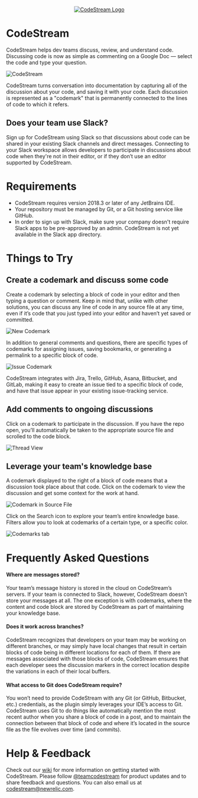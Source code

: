 <p align="center">
  <br />
  <a title="Learn more about CodeStream" href="https://codestream.com?utm_source=jbmarket&utm_medium=banner&utm_campaign=codestream"><img src="https://alt-images.codestream.com/codestream_logo_jbmarketplace.png" alt="CodeStream Logo" /></a>
</p>

# CodeStream

CodeStream helps dev teams discuss, review, and understand code. Discussing code is now as simple as commenting on a Google Doc — select the code and type your question.

![CodeStream](https://raw.githubusercontent.com/TeamCodeStream/CodeStream/master/images/CSforJB.png)

CodeStream turns conversation into documentation by capturing all of the discussion about your code, and saving it with your code. Each discussion is represented as a "codemark" that is permanently connected to the lines of code to which it refers.

## Does your team use Slack?

Sign up for CodeStream using Slack so that discussions about code can be shared in your existing Slack channels and direct messages. Connecting to your Slack workspace allows developers to participate in discussions about code when they're not in their editor, or if they don’t use an editor supported by CodeStream.

# Requirements

- CodeStream requires version 2018.3 or later of any JetBrains IDE.
- Your repository must be managed by Git, or a Git hosting service like GitHub.
- In order to sign up with Slack, make sure your company doesn't require Slack apps to be pre-approved by an admin. CodeStream is not yet available in the Slack app directory.

# Things to Try

## Create a codemark and discuss some code

Create a codemark by selecting a block of code in your editor and then typing a question or comment. Keep in mind that, unlike with other solutions, you can discuss any line of code in any source file at any time, even if it’s code that you just typed into your editor and haven’t yet saved or committed.

![New Codemark](https://raw.githubusercontent.com/TeamCodeStream/CodeStream/master/images/NewCodemark2.png)

In addition to general comments and questions, there are specific types of codemarks for assigning issues, saving bookmarks, or generating a permalink to a specific block of code.

![Issue Codemark](https://raw.githubusercontent.com/TeamCodeStream/CodeStream/master/images/CodemarkIssue2.png)

CodeStream integrates with Jira, Trello, GitHub, Asana, Bitbucket, and GitLab, making it easy to create an issue tied to a specific block of code, and have that issue appear in your existing issue-tracking service.

## Add comments to ongoing discussions

Click on a codemark to participate in the discussion. If you have the repo open, you’ll automatically be taken to the appropriate source file and scrolled to the code block.

![Thread View](https://raw.githubusercontent.com/TeamCodeStream/CodeStream/master/images/ThreadView2.png)

## Leverage your team's knowledge base

A codemark displayed to the right of a block of code means that a discussion took place about that code. Click on the codemark to view the discussion and get some context for the work at hand.

![Codemark in Source File](https://raw.githubusercontent.com/TeamCodeStream/CodeStream/master/images/SpatialSingleMarker.png)

Click on the Search icon to explore your team’s entire knowledge base. Filters allow you to look at codemarks of a certain type, or a specific color.

![Codemarks tab](https://raw.githubusercontent.com/TeamCodeStream/CodeStream/master/images/CodemarksTab1.png)

# Frequently Asked Questions

#### Where are messages stored?

Your team’s message history is stored in the cloud on CodeStream’s servers. If your team is connected to Slack, however, CodeStream doesn't store your messages at all. The one exception is with codemarks, where the content and code block are stored by CodeStream as part of maintaining your knowledge base.

#### Does it work across branches?

CodeStream recognizes that developers on your team may be working on different branches, or may simply have local changes that result in certain blocks of code being in different locations for each of them. If there are messages associated with those blocks of code, CodeStream ensures that each developer sees the discussion markers in the correct location despite the variations in each of their local buffers.

#### What access to Git does CodeStream require?

You won’t need to provide CodeStream with any Git (or GitHub, Bitbucket, etc.) credentials, as the plugin simply leverages your IDE’s access to Git. CodeStream uses Git to do things like automatically mention the most recent author when you share a block of code in a post, and to maintain the connection between that block of code and where it’s located in the source file as the file evolves over time (and commits).

# Help & Feedback

Check out our [wiki](https://github.com/TeamCodeStream/CodeStream/wiki) for more information on getting started with CodeStream. Please follow [@teamcodestream](http://twitter.com/teamcodestream) for product updates and to share feedback and questions. You can also email us at codestream@newrelic.com.
